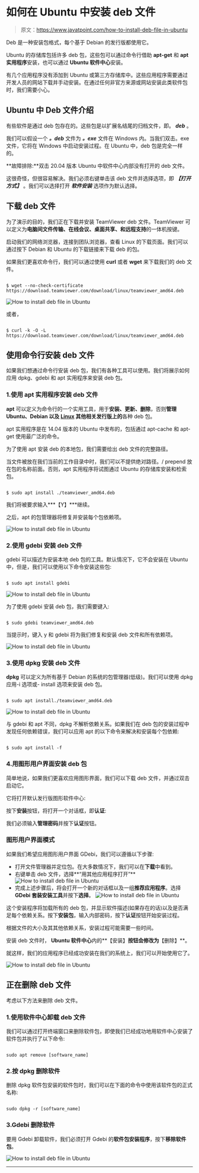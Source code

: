 # 如何在 Ubuntu 中安装 deb 文件

> 原文：<https://www.javatpoint.com/how-to-install-deb-file-in-ubuntu>

Deb 是一种安装包格式，每个基于 Debian 的发行版都使用它。

Ubuntu 的存储库包括许多 deb 包，这些包可以通过命令行借助 **apt-get** 和 **apt 实用程序**安装，也可以通过 **Ubuntu 软件中心**安装。

有几个应用程序没有添加到 Ubuntu 或第三方存储库中。这些应用程序需要通过开发人员的网站下载并手动安装。在通过任何非官方来源或网站安装此类软件包时，我们需要小心。

## Ubuntu 中 Deb 文件介绍

有些软件是通过 deb 包存在的。这些包是以扩展名结尾的归档文件，即。 ***deb*** 。

我们可以假设一个 ***。deb*** 文件为 ***。exe*** 文件在 Windows 内。当我们双击。exe 文件，它将在 Windows 中启动安装过程。在 Ubuntu 中，deb 包是完全一样的。

**故障排除:**双击 20.04 版本 Ubuntu 中软件中心内部没有打开的 deb 文件。

这很奇怪，但很容易解决。我们必须右键单击该 deb 文件并选择选项，即 ***【打开方式】*** 。我们可以选择打开 ***软件安装*** 选项作为默认选择。

## 下载 deb 文件

为了演示的目的，我们正在下载并安装 TeamViewer deb 文件。TeamViewer 可以定义为**电脑间文件传输、在线会议、桌面共享、**和**远程支持**的一体机按键。

启动我们的网络浏览器，连接到团队浏览器，查看 Linux 的下载页面。我们可以通过按下 Debian 和 Ubuntu 的下载链接来下载 deb 的包。

如果我们更喜欢命令行，我们可以通过使用 **curl** 或者 **wget** 来下载我们的 deb 文件。

```

$ wget --no-check-certificate https://download.teamviewer.com/download/linux/teamviewer_amd64.deb

```

![How to install deb file in Ubuntu](img/236ce3cfc2242609ae8445529f02a7da.png)

或者，

```

$ curl -k -O -L https://download.teamviewer.com/download/linux/teamviewer_amd64.deb

```

## 使用命令行安装 deb 文件

如果我们想通过命令行安装 deb 包，我们有各种工具可以使用。我们将展示如何应用 dpkg、gdebi 和 apt 实用程序来安装 deb 包。

### 1.使用 apt 实用程序安装 deb 文件

**apt** 可以定义为命令行的一个实用工具，用于**安装、更新、删除**，否则**管理 **Ubuntu、Debian** 以及 [Linux](https://www.javatpoint.com/linux-tutorial) 其他相关发行版上的**各种 deb 包。

apt 实用程序是在 14.04 版本的 Ubuntu 中发布的，包括通过 apt-cache 和 apt-get 使用最广泛的命令。

为了使用 apt 安装 deb 的本地包，我们需要给出 deb 文件的完整路径。

当文件被放在我们当前的工作目录中时，我们可以不提供绝对路径。/ prepend 放在包的名称前面。否则，apt 实用程序将试图通过 Ubuntu 的存储库安装和检索包。

```

$ sudo apt install ./teamviewer_amd64.deb

```

我们将被要求输入***【Y】***继续。

之后，apt 的包管理器将修复并安装每个包依赖项。

![How to install deb file in Ubuntu](img/c41619fdf953cae210f10fa29e834d5e.png)

### 2.使用 gdebi 安装 deb 文件

gdebi 可以描述为安装本地 deb 包的工具。默认情况下，它不会安装在 Ubuntu 中，但是，我们可以使用以下命令安装这些包:

```

$ sudo apt install gdebi 

```

![How to install deb file in Ubuntu](img/0c3873a0ac07814677c7a2d3a5c45d27.png)

为了使用 gdebi 安装 deb 包，我们需要键入:

```

$ sudo gdebi teamviewer_amd64.deb

```

当提示时，键入 y 和 gdebi 将为我们修复和安装 deb 文件和所有依赖项。

![How to install deb file in Ubuntu](img/2c82f4170ccadc69272f19ae6c076700.png)

### 3.使用 dpkg 安装 deb 文件

**dpkg** 可以定义为所有基于 Debian 的系统的包管理器(低级)。我们可以使用 dpkg 应用-i 选项或- install 选项来安装 deb 包。

```

$ sudo apt install./teamviewer_amd64.deb

```

![How to install deb file in Ubuntu](img/dc3bc2428d14910745bb8ab90d8980e6.png)

与 gdebi 和 apt 不同，dpkg 不解析依赖关系。如果我们在 deb 包的安装过程中发现任何依赖错误，我们可以应用 apt 的以下命令来解决和安装每个包依赖:

```

$ sudo apt install -f

```

### 4.用图形用户界面安装 deb 包

简单地说，如果我们更喜欢应用图形界面，我们可以下载 deb 文件，并通过双击启动它。

它将打开默认发行版图形软件中心:

按下**安装**按钮，将打开一个对话框，即**认证**:

我们必须输入**管理密码**并按下**认证**按钮。

### 图形用户界面模式

如果我们希望应用图形用户界面 GDebi，我们可以遵循以下步骤:

*   打开文件管理器并定位包。在大多数情况下，我们可以在**下载**中看到。
*   右键单击 deb 文件，选择**“用其他应用程序打开”**
    ![How to install deb file in Ubuntu](img/5b450ae0be30c5f69af55cc912fde3c2.png)
*   完成上述步骤后，将会打开一个新的对话框以及一组**推荐应用程序**。选择 **GDebi 套装安装工具**并按下**选择**。
    ![How to install deb file in Ubuntu](img/9c8c3edd6a91cb61711c5b66e44ef492.png)

这个安装程序将加载所有的 deb 包，并显示软件描述(如果存在的话)以及是否满足每个依赖关系。按下**安装包**，输入内部密码，按下**认证**按钮开始安装过程。

根据文件的大小及其其他依赖关系，安装过程可能需要一些时间。

安装 deb 文件时， **Ubuntu 软件中心**内的**【安装】**按钮会修改为**【删除】**。

就这样，我们的应用程序已经成功安装在我们的系统上，我们可以开始使用它了。

![How to install deb file in Ubuntu](img/239b0cbba7e62244f30f6ed6e0098297.png)

## 正在删除 deb 文件

考虑以下方法来删除 deb 文件。

### 1.使用软件中心卸载 deb 文件

我们可以通过打开终端窗口来删除软件包，即使我们已经成功地用软件中心安装了软件包并执行了以下命令:

```

sudo apt remove [software_name]

```

### 2.按 dpkg 删除软件

删除 dpkg 软件包安装的软件包时，我们可以在下面的命令中使用该软件包的正式名称:

```

sudo dpkg -r [software_name]

```

### 3.Gdebi 删除软件

要用 Gdebi 卸载软件，我们必须打开 Gdebi 的**软件包安装程序**，按下**移除软件包**。

![How to install deb file in Ubuntu](img/5d05fcafcf6d727b876c22ccf195da7e.png)

* * *